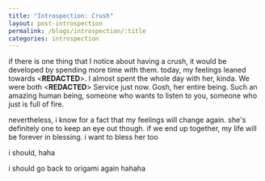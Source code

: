 ```yaml
---
title: "Introspection: Crush"
layout: post-introspection
permalink: /blogs/introspection/:title
categories: introspection
---
```


<!--

<span class='disable-selection' ondblclick="this.innerHTML=''">&lt;<b>REDACTED</b>&gt;</span>

-->

if there is one thing that I notice about having a crush, it would be developed by spending more time with them. today, my feelings leaned towards <span class='disable-selection' ondblclick="this.innerHTML='qj3heq'">&lt;<b>REDACTED</b>&gt;</span>. I almost spent the whole day with her, kinda. We were both <span class='disable-selection' ondblclick="this.innerHTML='f9dqo8w5w r94 6975y'">&lt;<b>REDACTED</b>&gt;</span> Service just now. Gosh, her entire being. Such an amazing human being, someone who wants to listen to you, someone who just is full of fire. 

nevertheless, i know for a fact that my feelings will change again. she's definitely one to keep an eye out though. if we end up together, my life will be forever in blessing. i want to bless her too

i should, haha

i should go back to origami again hahaha
